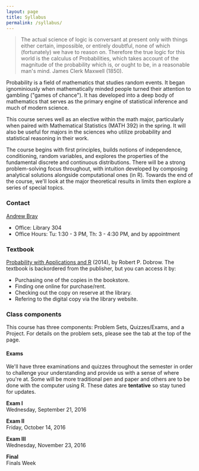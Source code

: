 ```yaml
---
layout: page
title: Syllabus
permalink: /syllabus/
---
```


> The actual science of logic is conversant at present only with things either certain,
impossible, or entirely doubtful, none of which (fortunately) we have to reason on.
Therefore the true logic for this world is the calculus of Probabilities, which takes
account of the magnitude of the probability which is, or ought to be, in a reasonable
man's mind.  James Clerk Maxwell (1850).

Probability is a field of mathematics that studies random events. It began ignominiously
when mathematically minded people turned their attention to gambling ("games of chance").
It has developed into a deep body of mathematics that serves as the primary engine
of statistical inference and much of modern science.

This course serves well as an elective within the math major, particularly when 
paired with Mathematical Statistics (MATH 392) in the spring. It will also be useful
for majors in the sciences who utilize probability and statistical reasoning in 
their work.

The course begins with first principles, builds notions of independence, conditioning,
random variables, and explores the properties of the fundamental discrete and 
continuous distributions. There will be a strong problem-solving focus throughout,
with intuition developed by composing analytical solutions alongside computational
ones (in R). Towards the end of the course, we'll look at the major
theoretical results in limits then explore a series of special topics.

### Contact
[Andrew Bray](https://andrewpbray.github.io)

- Office: Library 304
- Office Hours:  Tu: 1:30 - 3 PM, Th: 3 - 4:30 PM, and by appointment


### Textbook

[Probability with Applications and R](https://www.amazon.com/Probability-Applications-Robert-P-Dobrow/dp/1118241258) (2014),
by Robert P. Dobrow. The textbook is backordered from the publisher, but you can
access it by:  

- Purchasing one of the copies in the bookstore.
- Finding one online for purchase/rent.
- Checking out the copy on reserve at the library.
- Refering to the digital copy via the library website.


### Class components

This course has three components: Problem Sets, Quizzes/Exams, and a Project. For details
on the problem sets, please see the tab at the top of the page.


#### Exams

We'll have three examinations and quizzes throughout the semester in order to challenge your understanding and provide us with a sense of where you're at. Some will be more traditional pen and paper and others are to be done with the computer using R. These dates are **tentative** so stay tuned for updates.

**Exam I**  
Wednesday, September 21, 2016

**Exam II**  
Friday, October 14, 2016

**Exam III**  
Wednesday, November 23, 2016

**Final**  
Finals Week

